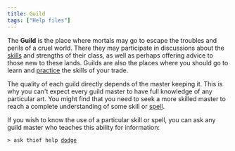```yaml
---
title: Guild
tags: ["Help files"]
---
```

The **Guild** is the place where mortals may go to escape the troubles
and perils of a cruel world. There they may participate in discussions
about the [skills](skill "wikilink") and strengths of their class, as
well as perhaps offering advice to those new to these lands. Guilds are
also the places where you should go to learn and
[practice](practice "wikilink") the skills of your trade.

The quality of each guild directly depends of the master keeping it.
This is why you can't expect every guild master to have full knowledge
of any particular art. You might find that you need to seek a more
skilled master to reach a complete understanding of some skill or
[spell](spell "wikilink").

If you wish to know the use of a particular skill or spell, you can ask
any guild master who teaches this ability for information:

`> ask thief help `[`dodge`](dodge "wikilink")
